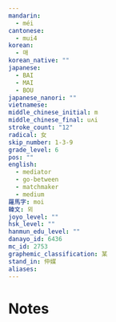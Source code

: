 ```yaml
---
mandarin:
  - méi
cantonese:
  - mui4
korean:
  - 매
korean_native: ""
japanese:
  - BAI
  - MAI
  - BOU
japanese_nanori: ""
vietnamese:
middle_chinese_initial: m
middle_chinese_final: uʌi
stroke_count: "12"
radical: 女
skip_number: 1-3-9
grade_level: 6
pos: ""
english:
  - mediator
  - go-between
  - matchmaker
  - medium
羅馬字: moi
韓文: 뫼
joyo_level: ""
hsk_level: ""
hanmun_edu_level: ""
danayo_id: 6436
mc_id: 2753
graphemic_classification: 某
stand_in: 仲媒
aliases:
---
```


# Notes
